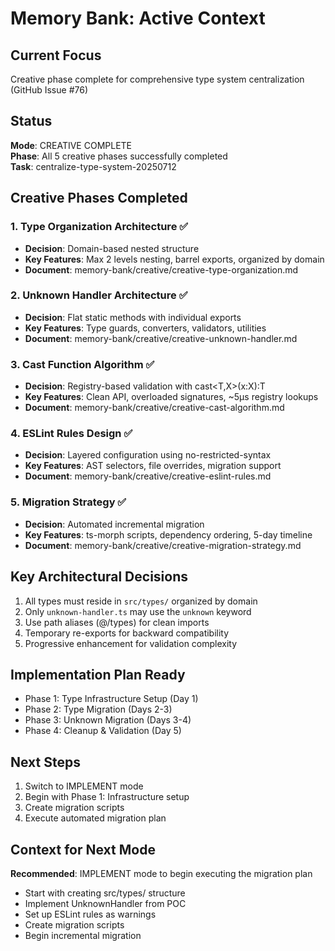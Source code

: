 # Memory Bank: Active Context

## Current Focus

Creative phase complete for comprehensive type system centralization (GitHub Issue #76)

## Status

**Mode**: CREATIVE COMPLETE  
**Phase**: All 5 creative phases successfully completed  
**Task**: centralize-type-system-20250712

## Creative Phases Completed

### 1. Type Organization Architecture ✅

- **Decision**: Domain-based nested structure
- **Key Features**: Max 2 levels nesting, barrel exports, organized by domain
- **Document**: memory-bank/creative/creative-type-organization.md

### 2. Unknown Handler Architecture ✅

- **Decision**: Flat static methods with individual exports
- **Key Features**: Type guards, converters, validators, utilities
- **Document**: memory-bank/creative/creative-unknown-handler.md

### 3. Cast Function Algorithm ✅

- **Decision**: Registry-based validation with cast<T,X>(x:X):T
- **Key Features**: Clean API, overloaded signatures, ~5μs registry lookups
- **Document**: memory-bank/creative/creative-cast-algorithm.md

### 4. ESLint Rules Design ✅

- **Decision**: Layered configuration using no-restricted-syntax
- **Key Features**: AST selectors, file overrides, migration support
- **Document**: memory-bank/creative/creative-eslint-rules.md

### 5. Migration Strategy ✅

- **Decision**: Automated incremental migration
- **Key Features**: ts-morph scripts, dependency ordering, 5-day timeline
- **Document**: memory-bank/creative/creative-migration-strategy.md

## Key Architectural Decisions

1. All types must reside in `src/types/` organized by domain
2. Only `unknown-handler.ts` may use the `unknown` keyword
3. Use path aliases (@/types) for clean imports
4. Temporary re-exports for backward compatibility
5. Progressive enhancement for validation complexity

## Implementation Plan Ready

- Phase 1: Type Infrastructure Setup (Day 1)
- Phase 2: Type Migration (Days 2-3)
- Phase 3: Unknown Migration (Days 3-4)
- Phase 4: Cleanup & Validation (Day 5)

## Next Steps

1. Switch to IMPLEMENT mode
2. Begin with Phase 1: Infrastructure setup
3. Create migration scripts
4. Execute automated migration plan

## Context for Next Mode

**Recommended**: IMPLEMENT mode to begin executing the migration plan

- Start with creating src/types/ structure
- Implement UnknownHandler from POC
- Set up ESLint rules as warnings
- Create migration scripts
- Begin incremental migration
